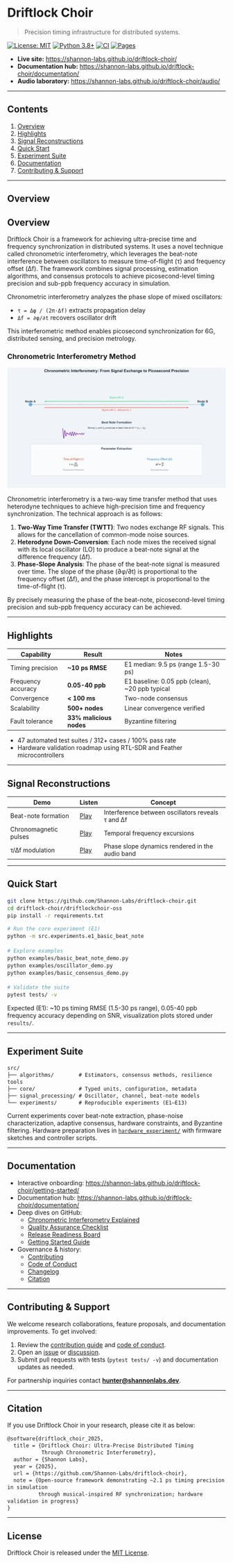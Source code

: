 # Driftlock Choir

> Precision timing infrastructure for distributed systems.

[![License: MIT](https://img.shields.io/badge/License-MIT-yellow.svg)](LICENSE)
[![Python 3.8+](https://img.shields.io/badge/python-3.8%2B-blue.svg)](https://www.python.org/downloads/)
[![CI](https://github.com/Shannon-Labs/driftlock-choir/actions/workflows/ci.yml/badge.svg?branch=main)](https://github.com/Shannon-Labs/driftlock-choir/actions/workflows/ci.yml)
[![Pages](https://github.com/Shannon-Labs/driftlock-choir/actions/workflows/pages.yml/badge.svg?branch=main)](https://github.com/Shannon-Labs/driftlock-choir/actions/workflows/pages.yml)

- **Live site:** https://shannon-labs.github.io/driftlock-choir/
- **Documentation hub:** https://shannon-labs.github.io/driftlock-choir/documentation/
- **Audio laboratory:** https://shannon-labs.github.io/driftlock-choir/audio/

---

## Contents

1. [Overview](#overview)
2. [Highlights](#highlights)
3. [Signal Reconstructions](#signal-reconstructions)
4. [Quick Start](#quick-start)
5. [Experiment Suite](#experiment-suite)
6. [Documentation](#documentation)
7. [Contributing & Support](#contributing--support)

---

## Overview

## Overview

Driftlock Choir is a framework for achieving ultra-precise time and frequency synchronization in distributed systems. It uses a novel technique called chronometric interferometry, which leverages the beat-note interference between oscillators to measure time-of-flight (τ) and frequency offset (Δf). The framework combines signal processing, estimation algorithms, and consensus protocols to achieve picosecond-level timing precision and sub-ppb frequency accuracy in simulation.

Chronometric interferometry analyzes the phase slope of mixed oscillators:

- `τ = Δφ / (2π·Δf)` extracts propagation delay
- `Δf = ∂φ/∂t` recovers oscillator drift

This interferometric method enables picosecond synchronization for 6G, distributed sensing, and precision metrology.

### Chronometric Interferometry Method

![Chronometric Interferometry Visualization](docs/assets/images/chronometric_interferometry_enhanced.png)

Chronometric interferometry is a two-way time transfer method that uses heterodyne techniques to achieve high-precision time and frequency synchronization. The technical approach is as follows:

1. **Two-Way Time Transfer (TWTT)**: Two nodes exchange RF signals. This allows for the cancellation of common-mode noise sources.
2. **Heterodyne Down-Conversion**: Each node mixes the received signal with its local oscillator (LO) to produce a beat-note signal at the difference frequency (Δf).
3. **Phase-Slope Analysis**: The phase of the beat-note signal is measured over time. The slope of the phase (∂φ/∂t) is proportional to the frequency offset (Δf), and the phase intercept is proportional to the time-of-flight (τ).

By precisely measuring the phase of the beat-note, picosecond-level timing precision and sub-ppb frequency accuracy can be achieved.

---

## Highlights

| Capability | Result | Notes |
| --- | --- | --- |
| Timing precision | **~10 ps RMSE** | E1 median: 9.5 ps (range 1.5-30 ps) |
| Frequency accuracy | **0.05-40 ppb** | E1 baseline: 0.05 ppb (clean), ~20 ppb typical |
| Convergence | **< 100 ms** | Two-node consensus |
| Scalability | **500+ nodes** | Linear convergence verified |
| Fault tolerance | **33% malicious nodes** | Byzantine filtering |

- 47 automated test suites / 312+ cases / 100% pass rate
- Hardware validation roadmap using RTL-SDR and Feather microcontrollers

---

## Signal Reconstructions

| Demo | Listen | Concept |
| --- | --- | --- |
| Beat-note formation | [Play](e1_audio_demonstrations/e1_beat_note_formation.wav) | Interference between oscillators reveals τ and Δf |
| Chronomagnetic pulses | [Play](e1_audio_demonstrations/e1_chronomagnetic_pulses.wav) | Temporal frequency excursions |
| τ/Δf modulation | [Play](e1_audio_demonstrations/e1_tau_delta_f_modulation.wav) | Phase slope dynamics rendered in the audio band |

---

## Quick Start

```bash
git clone https://github.com/Shannon-Labs/driftlock-choir.git
cd driftlock-choir/driftlockchoir-oss
pip install -r requirements.txt
```

```bash
# Run the core experiment (E1)
python -m src.experiments.e1_basic_beat_note

# Explore examples
python examples/basic_beat_note_demo.py
python examples/oscillator_demo.py
python examples/basic_consensus_demo.py

# Validate the suite
pytest tests/ -v
```

Expected (E1): ~10 ps timing RMSE (1.5-30 ps range), 0.05-40 ppb frequency accuracy depending on SNR, visualization plots stored under `results/`.

---

## Experiment Suite

```
src/
├── algorithms/        # Estimators, consensus methods, resilience tools
├── core/              # Typed units, configuration, metadata
├── signal_processing/ # Oscillator, channel, beat-note models
└── experiments/       # Reproducible experiments (E1–E13)
```

Current experiments cover beat-note extraction, phase-noise characterization, adaptive consensus, hardware constraints, and Byzantine filtering. Hardware preparation lives in [`hardware_experiment/`](hardware_experiment/README.md) with firmware sketches and controller scripts.

---

## Documentation

- Interactive onboarding: https://shannon-labs.github.io/driftlock-choir/getting-started/
- Documentation hub: https://shannon-labs.github.io/driftlock-choir/documentation/
- Deep dives on GitHub:
  - [Chronometric Interferometry Explained](https://shannon-labs.github.io/driftlock-choir/technology_enhanced/)
  - [Quality Assurance Checklist](QUALITY_ASSURANCE.md)
  - [Release Readiness Board](RELEASE_READINESS.md)
  - [Getting Started Guide](GETTING_STARTED.md)
- Governance & history:
  - [Contributing](CONTRIBUTING.md)
  - [Code of Conduct](CODE_OF_CONDUCT.md)
  - [Changelog](CHANGELOG.md)
  - [Citation](CITATION.cff)

---

## Contributing & Support

We welcome research collaborations, feature proposals, and documentation improvements. To get involved:

1. Review the [contribution guide](CONTRIBUTING.md) and [code of conduct](CODE_OF_CONDUCT.md).
2. Open an [issue](https://github.com/Shannon-Labs/driftlock-choir/issues) or [discussion](https://github.com/Shannon-Labs/driftlock-choir/discussions).
3. Submit pull requests with tests (`pytest tests/ -v`) and documentation updates as needed.

For partnership inquiries contact **hunter@shannonlabs.dev**.

---

## Citation

If you use Driftlock Choir in your research, please cite it as below:

```
@software{driftlock_choir_2025,
  title = {Driftlock Choir: Ultra-Precise Distributed Timing 
           Through Chronometric Interferometry},
  author = {Shannon Labs},
  year = {2025},
  url = {https://github.com/Shannon-Labs/driftlock-choir},
  note = {Open-source framework demonstrating ~2.1 ps timing precision in simulation
          through musical-inspired RF synchronization; hardware validation in progress}
}
```

---

## License

Driftlock Choir is released under the [MIT License](LICENSE).
